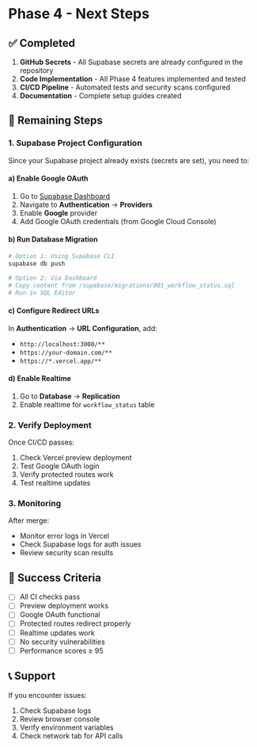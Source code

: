 # Phase 4 - Next Steps

## ✅ Completed
1. **GitHub Secrets** - All Supabase secrets are already configured in the repository
2. **Code Implementation** - All Phase 4 features implemented and tested
3. **CI/CD Pipeline** - Automated tests and security scans configured
4. **Documentation** - Complete setup guides created

## 🚀 Remaining Steps

### 1. Supabase Project Configuration

Since your Supabase project already exists (secrets are set), you need to:

#### a) Enable Google OAuth
1. Go to [Supabase Dashboard](https://app.supabase.com)
2. Navigate to **Authentication** → **Providers**
3. Enable **Google** provider
4. Add Google OAuth credentials (from Google Cloud Console)

#### b) Run Database Migration
```bash
# Option 1: Using Supabase CLI
supabase db push

# Option 2: Via Dashboard
# Copy content from /supabase/migrations/001_workflow_status.sql
# Run in SQL Editor
```

#### c) Configure Redirect URLs
In **Authentication** → **URL Configuration**, add:
- `http://localhost:3000/**`
- `https://your-domain.com/**`
- `https://*.vercel.app/**`

#### d) Enable Realtime
1. Go to **Database** → **Replication**
2. Enable realtime for `workflow_status` table

### 2. Verify Deployment

Once CI/CD passes:
1. Check Vercel preview deployment
2. Test Google OAuth login
3. Verify protected routes work
4. Test realtime updates

### 3. Monitoring

After merge:
- Monitor error logs in Vercel
- Check Supabase logs for auth issues
- Review security scan results

## 🎯 Success Criteria

- [ ] All CI checks pass
- [ ] Preview deployment works
- [ ] Google OAuth functional
- [ ] Protected routes redirect properly
- [ ] Realtime updates work
- [ ] No security vulnerabilities
- [ ] Performance scores ≥ 95

## 📞 Support

If you encounter issues:
1. Check Supabase logs
2. Review browser console
3. Verify environment variables
4. Check network tab for API calls